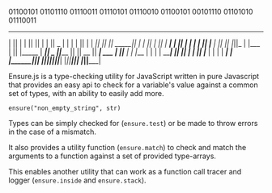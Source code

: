 01100101 01101110 01110011 01110101 01110010 01100101 00101110 01101010 01110011

 _______  __    _  _______  __   __  ______    _______            ___  _______ 
|       ||  |  | ||       ||  | |  ||    _ |  |       |          |   ||       |
|    ___||   |_| ||  _____||  | |  ||   | ||  |    ___|          |   ||  _____|
|   |___ |       || |_____ |  |_|  ||   |_||_ |   |___           |   || |_____ 
|    ___||  _    ||_____  ||       ||    __  ||    ___| ___   ___|   ||_____  |
|   |___ | | |   | _____| ||       ||   |  | ||   |___ |   | |       | _____| |
|_______||_|  |__||_______||_______||___|  |_||_______||___| |_______||_______|


Ensure.js is a type-checking utility for JavaScript written in pure
Javascript that provides an easy api to check for a variable's value
against a common set of types, with an ability to easily add more.

    ensure("non_empty_string", str)

Types can be simply checked for (`ensure.test`) or be made to throw
errors in the case of a mismatch.

It also provides a utility function (`ensure.match`) to check and match
the arguments to a function against a set of provided type-arrays.

This enables another utility that can work as a function call tracer
and logger (`ensure.inside` and `ensure.stack`).
